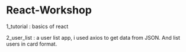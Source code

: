 # React-Workshop

1_tutorial : basics of react

2_user_list : a user list app, i used axios to get data from JSON. And list users in card format.
